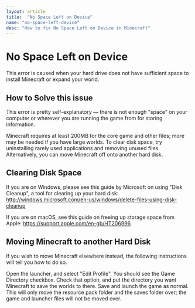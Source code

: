 ```yaml
---
layout: article
title:  "No Space Left on Device"
name: "no-space-left-device"
desc: "How to fix No Space Left on Device in Minecraft"
---
```

# No Space Left on Device
This error is caused when your hard drive does not have sufficient space to install Minecraft or expand your world.

## How to Solve this issue
This error is pretty self-explanatory — there is not enough "space" on your computer or wherever you are running the game from for storing information.

Minecraft requires at least 200MB for the core game and other files; more may be needed if you have large worlds. To clear disk space, try uninstalling rarely used applications and removing unused files. Alternatively, you can move Minecraft off onto another hard disk.

## Clearing Disk Space
If you are on Windows, please see this guide by Microsoft on using "Disk Cleanup", a tool for clearing up your hard disk: http://windows.microsoft.com/en-us/windows/delete-files-using-disk-cleanup

If you are on macOS, see this guide on freeing up storage space from Apple: https://support.apple.com/en-gb/HT206996 

## Moving Minecraft to another Hard Disk
If you wish to move Minecraft elsewhere instead, the following instructions will tell you how to do so.

Open the launcher, and select "Edit Profile". You should see the Game Directory checkbox. Check that option, and put the directory you want Minecraft to save the worlds to there. Save and launch the game as normal. This will only move the resource pack folder and the saves folder over; the game and launcher files will not be moved over.